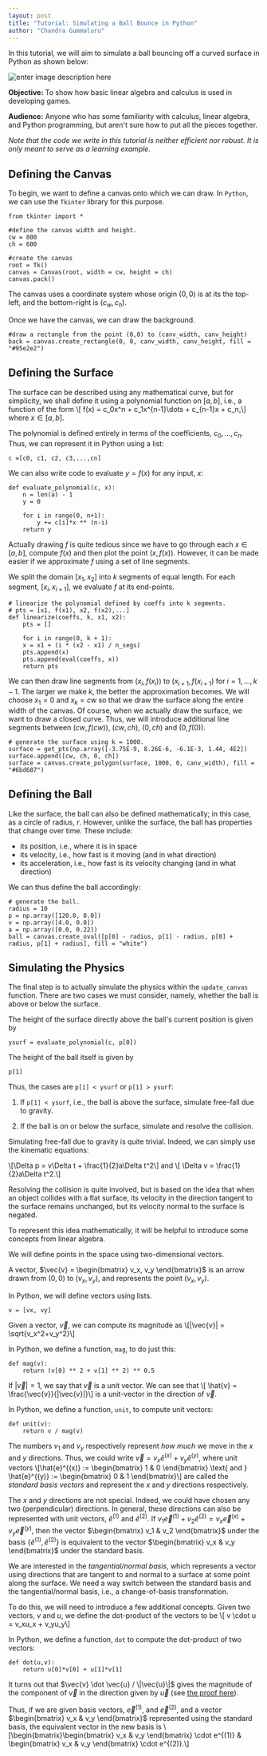 ```yaml
---
layout: post
title: "Tutorial: Simulating a Ball Bounce in Python"
author: "Chandra Gummaluru"
---
```


In this tutorial, we will aim to simulate a ball bouncing off a curved surface in Python as shown below: 

![enter image description here](https://raw.githubusercontent.com/chandra-gummaluru/chandra-gummaluru.github.io/master/media/ball_bounce/bb_bounce.gif)

**Objective:** To show how basic linear algebra and calculus is used in developing games.

**Audience:** Anyone who has some familiarity with calculus, linear algebra, and Python programming, but aren't sure how to put all the pieces together.

*Note that the code we write in this tutorial is neither efficient nor robust. It is only meant to serve as a learning example.*

## Defining the Canvas
To begin, we want to define a canvas onto which we can draw. In `Python`, we can use the `Tkinter` library for this purpose.

	from tkinter import *
	
	#define the canvas width and height.
	cw = 800
	ch = 600

	#create the canvas
	root = Tk()
	canvas = Canvas(root, width = cw, height = ch)
	canvas.pack()

The canvas uses a coordinate system whose origin $(0,0)$ is at its the top-left, and the bottom-right is $(c_w,c_h)$.

Once we have the canvas, we can draw the background.

	#draw a rectangle from the point (0,0) to (canv_width, canv_height)
	back = canvas.create_rectangle(0, 0, canv_width, canv_height, fill = "#95e2e2")

## Defining the Surface
The surface can be described using any mathematical curve, but for simplicity, we shall define it using a polynomial function on $[a,b]$, i.e., a function of the form
\\[ f(x) = c_0x^n + c_1x^{n-1}\dots + c_{n-1}x + c_n,\\]
where $x \in [a,b]$.

The polynomial is defined entirely in terms of the coefficients, $c_0, \dots, c_n$. Thus, we can represent it in Python using a list:

    c =[c0, c1, c2, c3,...,cn]

We can also write code to evaluate $y=f(x)$ for any input, $x$:

    def evaluate_polynomial(c, x):
	    n = len(a) - 1
	    y = 0
	    
	    for i in range(0, n+1):
		    y += c[i]*x ** (n-i)
	    return y
	    	    
Actually drawing $f$ is quite tedious since we have to go through each $x \in [a,b]$, compute $f(x)$ and then plot the point $(x,f(x))$. However, it can be made easier if we approximate $f$ using a set of line segments.

We split the domain $[x_1, x_2]$ into $k$ segments of equal length. For each segment, $[x_i, x_{i+1}]$, we evaluate $f$ at its end-points.

	# linearize the polynomial defined by coeffs into k segments.
	# pts = [x1, f(x1), x2, f(x2),...]
	def linearize(coeffs, k, x1, x2):
	    pts = []

	    for i in range(0, k + 1):
		x = x1 + (i * (x2 - x1) / n_segs)
		pts.append(x)
		pts.append(eval(coeffs, x))
	    return pts
	    
We can then draw line segments from $(x_i, f(x_i))$ to $(x_{i+1}, f(x_{i+1})$ for $i = 1, \dots, k-1$. The larger we make $k$, the better the approximation becomes. We will choose $x_1 = 0$ and $x_k = cw$ so that we draw the surface along the entire width of the canvas. Of course, when we actually draw the surface, we want to draw a closed curve. Thus, we will introduce additional line segments between $(cw, f(cw))$, $(cw, ch)$, $(0,ch)$ and $(0,f(0))$. 
	
	# generate the surface using k = 1000.
	surface = get_pts(np.array([-3.75E-9, 8.26E-6, -6.1E-3, 1.44, 4E2])
	surface.append([cw, ch, 0, ch])
	surface = canvas.create_polygon(surface, 1000, 0, canv_width), fill = "#6bd687")
	    
## Defining the Ball
Like the surface, the ball can also be defined mathematically; in this case, as a circle of radius, $r$. However, unlike the surface, the ball has properties that change over time. These include:

- its position, i.e., where it is in space
- its velocity, i.e., how fast is it moving (and in what direction)
- its acceleration, i.e., how fast is its velocity changing (and in what direction)

We can thus define the ball accordingly:

	# generate the ball.
	radius = 10
	p = np.array([120.0, 0.0])
	v = np.array([4.0, 0.0])
	a = np.array([0.0, 0.22])
	ball = canvas.create_oval([p[0] - radius, p[1] - radius, p[0] + radius, p[1] + radius], fill = "white")

## Simulating the Physics
The final step is to actually simulate the physics within the `update_canvas` function. There are two cases we must consider, namely, whether the ball is above or below the surface.

The height of the surface directly above the ball's current position is given by

    ysurf = evaluate_polynomial(c, p[0])

The height of the ball itself is given by

    p[1]
    
Thus, the cases are `p[1] < ysurf` or `p[1] > ysurf`:

1. If `p[1] < ysurf`, i.e., the ball is above the surface, simulate free-fall due to gravity.

2. If the ball is on or below the surface, simulate and resolve the collision.

Simulating free-fall due to gravity is quite trivial. Indeed, we can simply use the kinematic equations:

\\[\Delta p = v\Delta t + \frac{1}{2}a\Delta t^2\\]
and
\\[ \Delta v = \frac{1}{2}a\Delta t^2.\\]

Resolving the collision is quite involved, but is based on the idea that when an object collides with a flat surface, its velocity in the direction tangent to the surface remains unchanged, but its velocity normal to the surface is negated.

To represent this idea mathematically, it will be helpful to introduce some concepts from linear algebra.

We will define points in the space using two-dimensional vectors.

A vector, $\vec{v} = \begin{bmatrix} v_x, v_y \end{bmatrix}$ is an arrow drawn from $(0,0)$ to $(v_x,v_y)$, and represents the point $(v_x,v_y)$.

In Python, we will define vectors using lists.

    v = [vx, vy]

Given a vector, $\vec{v}$, we can compute its magnitude as
\\[|\vec{v}| = \sqrt{v_x^2+v_y^2}\\]

In Python, we define a function, `mag`, to do just this:

	def mag(v):
	    return (v[0] ** 2 + v[1] ** 2) ** 0.5
	    
If $|\vec{v}| = 1$, we say that $\vec{v}$ is a unit vector. We can see that
\\[ \hat{v} = \frac{\vec{v}}{\|\vec{v}\|}\\]
is a unit-vector in the direction of $\vec{v}$.

In Python, we define a function, `unit`, to compute unit vectors:

	def unit(v):
	    return v / mag(v) 

The numbers $v_1$ and $v_y$ respectively represent _how much_ we move in the $x$ and $y$ directions. Thus, we could write $\vec{v} = v_x\hat{e}^{(x)} + v_y \hat{e}^{(y)}$, where unit vectors
\\[\hat{e}^{(x)} := \begin{bmatrix} 1 & 0 \end{bmatrix} \text{ and } \hat{e}^{(y)} := \begin{bmatrix} 0 & 1 \end{bmatrix}\\]
are called the _standard basis vectors_ and represent the $x$ and $y$ directions respectively.

The $x$ and $y$ directions are not special. Indeed, we could have chosen any two (perpendicular) directions. In general, these directions can also be represented with unit vectors, $\hat{e}^{(1)}$ and $\hat{e}^{(2)}$. If $v_1\vec{e}^{(1)} + v_2\hat{e}^{(2)} = v_x\vec{e}^{(x)} + v_y\vec{e}^{(y)}$, then the vector $\begin{bmatrix} v_1 & v_2 \end{bmatrix}$ under the basis $\lbrace \hat{e}^{(1)}, \hat{e}^{(2)} \rbrace$ is equivalent to the vector $\begin{bmatrix} v_x & v_y \end{bmatrix}$ under the standard basis.

We are interested in the _tangential/normal basis_, which represents a vector using directions that are tangent to and normal to a surface at some point along the surface. We need a way switch between the standard basis and the tangential/normal basis, i.e., a change-of-basis transformation.

To do this, we will need to introduce a few additional concepts. Given two vectors, $v$ and $u$, we define the dot-product of the vectors to be
\\[ v \cdot u = v_xu_x + v_yu_y\\]

In Python, we define a function, `dot` to compute the dot-product of two vectors:
	
	def dot(u,v):
	    return u[0]*v[0] + u[1]*v[1]
	    
It turns out that $\vec{v} \dot \vec{u} / \|\vec{u}\|$ gives the magnitude of the component of $\vec{v}$ in the direction given by $\vec{u}$ (see [the proof here](https://tutorial.math.lamar.edu/classes/calcii/dotproduct.aspx)).

Thus, if we are given basis vectors, $\vec{e}^{(1)}$, and $\vec{e}^{(2)}$, and a vector $\begin{bmatrix} v_x & v_y \end{bmatrix}$ represented using the standard basis, the equivalent vector in the new basis is
\\[\begin{bmatrix}\begin{bmatrix} v_x & v_y \end{bmatrix} \cdot e^{(1)} & \begin{bmatrix} v_x & v_y \end{bmatrix} \cdot e^{(2)}.\\]
